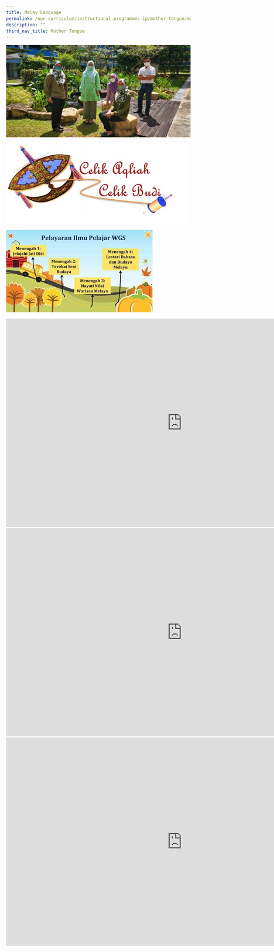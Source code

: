 ```yaml
---
title: Malay Language
permalink: /our-curriculum/instructional-programmes-ip/mother-tongue/malay-language/
description: ""
third_nav_title: Mother Tongue
---
```

![Malay Language Teachers](/images/ML%20teachers.jpeg)

![](/images/Malay%20Language%20Unit.jpeg)

![](/images/PELAYARAN%20ILMU.jpeg)

<iframe allowfullscreen="true" height="569" width="960" frameborder="0" src="https://docs.google.com/presentation/d/e/2PACX-1vRpg0K3MAYP2yf5QDqutcWjbSkPsSfiTDf0yNuX_s-22QslKzcpfDwu_oUpS4irZVmfYu36A_QJqqy1/embed?start=true&amp;loop=true&amp;delayms=3000"></iframe>

<iframe src="https://docs.google.com/presentation/d/e/2PACX-1vSppk6Aahs5KNySeMJuibDWHWy2Aa7-ngaOvP88CNvBr7F4V8bkPEHTEDPxs11GZVHkFJgx_91yjjOz/embed?start=true&amp;loop=true&amp;delayms=3000" frameborder="0" width="960" height="569" allowfullscreen="true"></iframe>

<iframe allowfullscreen="true" height="569" width="960" frameborder="0" src="https://docs.google.com/presentation/d/e/2PACX-1vT-biPo8kKJbs16vTPsiD6dg9fZrkbIoXBEPAaWBB44YNgxFJpD1cmcVCYTMXhefmTgI-jrQDd90pfc/embed?start=true&amp;loop=true&amp;delayms=3000"></iframe>